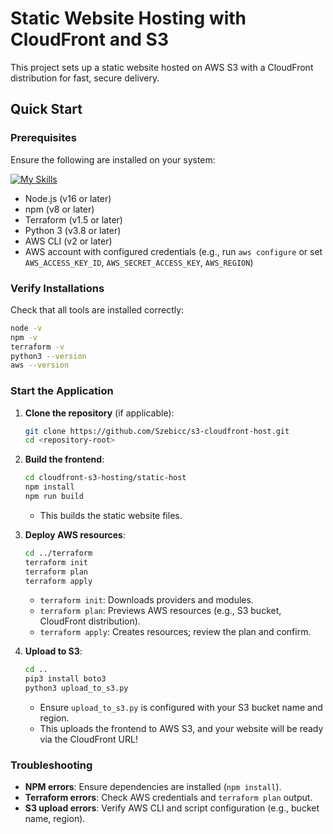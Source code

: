 
# Static Website Hosting with CloudFront and S3

This project sets up a static website hosted on AWS S3 with a CloudFront distribution for fast, secure delivery.

## Quick Start

### Prerequisites

Ensure the following are installed on your system:

[![My Skills](https://skillicons.dev/icons?i=nodejs,npm,terraform,py,aws)](https://skillicons.dev)

- Node.js (v16 or later)
- npm (v8 or later)
- Terraform (v1.5 or later)
- Python 3 (v3.8 or later)
- AWS CLI (v2 or later)
- AWS account with configured credentials (e.g., run `aws configure` or set `AWS_ACCESS_KEY_ID`, `AWS_SECRET_ACCESS_KEY`, `AWS_REGION`)

### Verify Installations

Check that all tools are installed correctly:

```bash
node -v
npm -v
terraform -v
python3 --version
aws --version
```

### Start the Application

1. **Clone the repository** (if applicable):
   ```bash
   git clone https://github.com/Szebicc/s3-cloudfront-host.git
   cd <repository-root>
   ```

2. **Build the frontend**:
   ```bash
   cd cloudfront-s3-hosting/static-host
   npm install
   npm run build
   ```
   - This builds the static website files.

3. **Deploy AWS resources**:
   ```bash
   cd ../terraform
   terraform init
   terraform plan
   terraform apply
   ```
   - `terraform init`: Downloads providers and modules.
   - `terraform plan`: Previews AWS resources (e.g., S3 bucket, CloudFront distribution).
   - `terraform apply`: Creates resources; review the plan and confirm.

4. **Upload to S3**:
   ```bash
   cd ..
   pip3 install boto3
   python3 upload_to_s3.py
   ```
   - Ensure `upload_to_s3.py` is configured with your S3 bucket name and region.
   - This uploads the frontend to AWS S3, and your website will be ready via the CloudFront URL!

### Troubleshooting
- **NPM errors**: Ensure dependencies are installed (`npm install`).
- **Terraform errors**: Check AWS credentials and `terraform plan` output.
- **S3 upload errors**: Verify AWS CLI and script configuration (e.g., bucket name, region).

